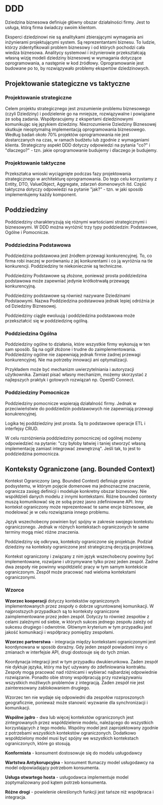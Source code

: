 # DDD

Dziedzina biznesowa definiuje główny obszar działalności firmy.
Jest to usługa, którą firma świadczy swoim klientom.

Eksperci dziedzinowi nie są analitykami zbierającymi wymagania ani inżynierami projektującymi system.
Są reprezentantami biznesu. To ludzie, którzy zidentyfikowali problem biznesowy i od których pochodzi cała wiedza biznesowa.
Analitycy systemowi i inżynierowie przekształcają własną wizję modeli dziedziny biznesowej w wymagania dotyczące oprogramowania, a następnie w kod źródłowy.
Oprogramowanie jest budowane po to, by rozwiązywało problemy ekspertów dziedzinowych.

## Projektowanie stategiczne vs taktyczne

### Projektowanie strategiczne

Celem projektu strategicznego jest zrozumienie problemu biznesowego (czyli Dziedziny) i podzielenie go na mniejsze, rozwiązywalne i powiązane ze sobą zadania.
Współpracujemy z ekspertami dziedzinowymi komunikując się językiem dziedziny.
Niezrozumienie Dziedziny Biznesowej skutkuje nieoptymalną implementacją oprogramowania biznesowego.
Według badań około 70% projektów oprogramowania nie jest dostarczanych na czas, w ramach budżetu lub zgodnie z wymaganiami klienta.
Strategiczny aspekt DDD dotyczy odpowiedzi na pytania "co?" i "dlaczego?" - tzn. jakie oprogramowanie budujemy i dlaczego je budujemy.

### Projektowanie taktyczne

Przekształca wnioski wyciągnięte podczas fazy projektowania strategicznego w architekturę oprogramowania.
Do tego celu korzystamy z Entity, DTO, ValueObject, Aggregate, zdarzeń domenowych itd.
Część taktyczna dotyczy odpowiedzi na pytanie "jak?" - tzn. w jaki sposób implementujemy każdy komponent.

## Poddziedziny

Poddziedziny charakteryzują się różnymi wartościami strategicznymi i biznesowymi.
W DDD można wyróżnić trzy typy poddziedzin: Podstawowe, Ogólne i Pomocnicze.

### Poddziedzina Podstawowa

Poddziedzina podstawowa jest źródłem przewagi konkurencyjnej.
To, co firma robi inaczej w porównaniu z jej konkurentami i co ją wyróżnia na tle konkurencji.
Poddziedziny te niekoniecznie są techniczne.

Poddziedziny Podstawowe są złożone, ponieważ prosta poddziedzina podstawowa może zapewniać jedynie krótkotrwałą przewagę konkurencyjną.

Poddziedziny podstawowe są również nazywane Dziedzinami Podstaowymi.
Nazwa Poddziedzina podstawowa jednak lepiej odróżnia je od Dziedziny Biznesowej.

Poddziedziny ciągle ewoluują i poddziedzina podstawowa może przekształcić się w poddziedzinę ogólną.

### Poddziedzina Ogólna

Poddziedziny ogólne to działania, które wszystkie firmy wykonują w ten sam sposób.
Są na ogół złożone i trudne do zaimplementowania.
Poddziedziny ogólne nie zapewniają jednak firmie żadnej przewagi konkurencyjnej.
Nie ma potrzeby innowacji ani optymalizacji.

Przykładem może być mechanizm uwierzytelniania i autoryzacji użytkownika.
Zamiast pisać własny mechanizm, możemy skorzystać z najlepszych praktyk i gotowych rozwiązań np. OpenID Connect.

### Poddziedziny Pomocnicze

Poddziedziny pomocnicze wspierają działalność firmy. Jednak w przeciwieństwie do poddziedzin podstawowych nie zapewniają przewagi konukrencyjnej.

Logika tej poddziedziny jest prosta. Są to podstawowe operacje ETL i interfejsy CRUD.

W celu rozróżnienia poddziedziny pomocniczej od ogólnej możemy odpowiedzieć na pytanie: "czy byłoby łatwiej i taniej stworzyć własną implementację zamiast integrować zewnętrzną". Jeśli tak, to jest to poddziedzina pomocnicza.

## Konteksty Ograniczone (ang. Bounded Context)

Kontekst Ograniczony (ang. Bounded Context) definiuje granice podsystemu, w którym pojęcie domenowe ma jednoznaczne znaczenie, ogranicza zasięg definicji i modeluje konkretny obszar biznesowy.
Nie współdzieli danych modelu z innymi kontekstami.
Różne bounded contexty muszą komunikować się ze sobą przez jasno zdefiniowane API.
Inny kontekst ograniczony może reprezentować te same encje biznesowe, ale modelować je w celu rozwiązania innego problemu.


Język wszechobecny powinien być spójny w zakresie swojego kontekstu ograniczonego.
Jednak w różnych kontekstach ograniczonych te same terminy mogą mieć różne znaczenia.


Poddziedziny się odkrywa, konteksty ograniczone się projektuje.
Podział dziedziny na konteksty ograniczone jest strategiczną decyzją projektową.


Kontekst ograniczony i związany z nim język wszechobecny powinny być implementowane, rozwijane i utrzymywane tylko przez jeden zespół.
Żadne dwa zespoły nie powinny współdzielić pracy w tym samym kontekście ograniczonym.
Zespół może pracować nad wieloma kontekstami ograniczonymi.


### Wzorce

**Wzorzec kooperacji** dotyczy kontekstów ograniczonych implementowanych przez zespoły o dobrze ugruntowanej komunikacji.
W najprostszych przypadkach są to konteksty ograniczone zaimplementowane przez jeden zespół.
Dotyczy to również zespołów z celami zależnymi od siebie, w których sukces jednego zespołu zależy od sukcesu drugiego i odwrotnie.
Głównym kryterium w tym przypadku jest jakość komunikacji i współpracy pomiędzy zespołami.

**Wzorzec partnerstwa** - integracja między kontekstami ograniczonymi jest koordynowana w sposób doraźny.
Gdy jeden zespół powiadomi inny o zmianach w interfejsie API, drugi dostosuje się do tych zmian.

Koordynacja integracji jest w tym przypadku dwukierunkowa. Żaden zespół nie dyktuje języka, który ma być używany do zdefiniowania kontraktu.
Zespoły mogą pracować nad różnicami i wybierać najbardziej odpowiednie rozwiązanie. Ponadto obie strony współpracują przy rozwiązywaniu wszystkich możliwych problemów z integracją. Żaden zespół nie jest zainteresowany zablokowaniem drugiego.

Wzorzec ten nie wydaje się odpowiedni dla zespołów rozproszonych geograficznie, ponieważ może stanowić wyzwanie dla synchronizacji i komunikacji.

**Wspólne jądro** - dwa lub więcej kontekstów ograniczonych jest zintegrowanych przez współdzielenie modelu, należącego do wszystkich korzystających z tego modelu.
Wspólny model jest zaprojektowany zgodnie z potrzebami wszystkich kontekstów ograniczonych. Dodatkowo współdzielony model musi być spójny we wszystkich kontekstach ograniczonych, które go stosują.

**Konformista** - konsument dostosowuje się do modelu usługodawcy

**Wartstwa Antykorupcyjna** - konsument tłumaczy model usługodawcy na model odpowiadający potrzebom konsumenta.

**Usługa otwartego hosta** - usługodawca implementuje model zoptymalizowany pod kątem potrzeb konsumenta.

**Różne drogi** - powielenie określonych funkcji jest tańsze niż współpraca i integracja.
